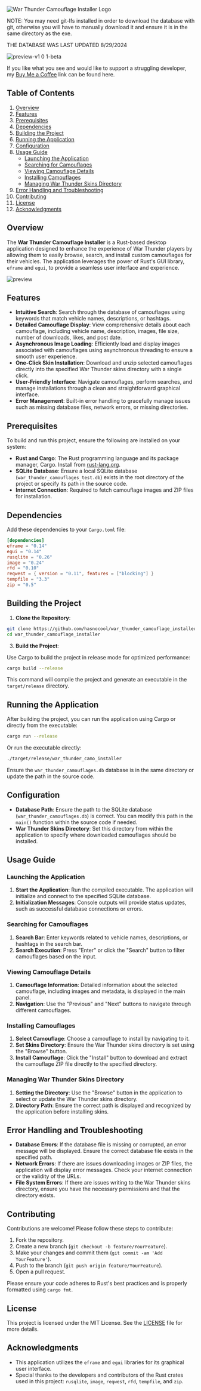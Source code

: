 ![War Thunder Camouflage Installer Logo](https://github.com/hasnocool/war_thunder_camouflage_installer/blob/master/assets/logo.png?raw=true)

NOTE: You may need git-lfs installed in order to download the database with git, otherwise you will have to manually download it and ensure it is in the same directory as the exe.

THE DATABASE WAS LAST UPDATED 8/29/2024

![preview-v1 0 1-beta](https://github.com/user-attachments/assets/4f9a3d37-1a89-4afd-9b36-06bd5f37799f)

If you like what you see and would like to support a struggling developer, my [Buy Me a Coffee](https://buymeacoffee.com/hasnocool) link can be found here.

## Table of Contents

1. [Overview](#overview)
2. [Features](#features)
3. [Prerequisites](#prerequisites)
4. [Dependencies](#dependencies)
5. [Building the Project](#building-the-project)
6. [Running the Application](#running-the-application)
7. [Configuration](#configuration)
8. [Usage Guide](#usage-guide)
   - [Launching the Application](#launching-the-application)
   - [Searching for Camouflages](#searching-for-camouflages)
   - [Viewing Camouflage Details](#viewing-camouflage-details)
   - [Installing Camouflages](#installing-camouflages)
   - [Managing War Thunder Skins Directory](#managing-war-thunder-skins-directory)
9. [Error Handling and Troubleshooting](#error-handling-and-troubleshooting)
10. [Contributing](#contributing)
11. [License](#license)
12. [Acknowledgments](#acknowledgments)

## Overview

The **War Thunder Camouflage Installer** is a Rust-based desktop application designed to enhance the experience of War Thunder players by allowing them to easily browse, search, and install custom camouflages for their vehicles. The application leverages the power of Rust's GUI library, `eframe` and `egui`, to provide a seamless user interface and experience.

![preview](https://github.com/user-attachments/assets/53ebbf1d-682d-47a9-b806-efca75656cb7)

## Features

- **Intuitive Search**: Search through the database of camouflages using keywords that match vehicle names, descriptions, or hashtags.
- **Detailed Camouflage Display**: View comprehensive details about each camouflage, including vehicle name, description, images, file size, number of downloads, likes, and post date.
- **Asynchronous Image Loading**: Efficiently load and display images associated with camouflages using asynchronous threading to ensure a smooth user experience.
- **One-Click Skin Installation**: Download and unzip selected camouflages directly into the specified War Thunder skins directory with a single click.
- **User-Friendly Interface**: Navigate camouflages, perform searches, and manage installations through a clean and straightforward graphical interface.
- **Error Management**: Built-in error handling to gracefully manage issues such as missing database files, network errors, or missing directories.

## Prerequisites

To build and run this project, ensure the following are installed on your system:

- **Rust and Cargo**: The Rust programming language and its package manager, Cargo. Install from [rust-lang.org](https://www.rust-lang.org/).
- **SQLite Database**: Ensure a local SQLite database (`war_thunder_camouflages_test.db`) exists in the root directory of the project or specify its path in the source code.
- **Internet Connection**: Required to fetch camouflage images and ZIP files for installation.

## Dependencies

Add these dependencies to your `Cargo.toml` file:

```toml
[dependencies]
eframe = "0.14"
egui = "0.14"
rusqlite = "0.26"
image = "0.24"
rfd = "0.10"
reqwest = { version = "0.11", features = ["blocking"] }
tempfile = "3.3"
zip = "0.5"
```

## Building the Project

1. **Clone the Repository**:

```bash
git clone https://github.com/hasnocool/war_thunder_camouflage_installer.git
cd war_thunder_camouflage_installer
```

3. **Build the Project**:

Use Cargo to build the project in release mode for optimized performance:

```bash
cargo build --release
```   


This command will compile the project and generate an executable in the `target/release` directory.

## Running the Application

After building the project, you can run the application using Cargo or directly from the executable:

```bash
cargo run --release
```

Or run the executable directly:

```bash
./target/release/war_thunder_camo_installer
```

Ensure the `war_thunder_camouflages.db` database is in the same directory or update the path in the source code.

## Configuration

- **Database Path**: Ensure the path to the SQLite database (`war_thunder_camouflages.db`) is correct. You can modify this path in the `main()` function within the source code if needed.
- **War Thunder Skins Directory**: Set this directory from within the application to specify where downloaded camouflages should be installed.

## Usage Guide

### Launching the Application

1. **Start the Application**: Run the compiled executable. The application will initialize and connect to the specified SQLite database.
2. **Initialization Messages**: Console outputs will provide status updates, such as successful database connections or errors.

### Searching for Camouflages

1. **Search Bar**: Enter keywords related to vehicle names, descriptions, or hashtags in the search bar.
2. **Search Execution**: Press "Enter" or click the "Search" button to filter camouflages based on the input.

### Viewing Camouflage Details

1. **Camouflage Information**: Detailed information about the selected camouflage, including images and metadata, is displayed in the main panel.
2. **Navigation**: Use the "Previous" and "Next" buttons to navigate through different camouflages.

### Installing Camouflages

1. **Select Camouflage**: Choose a camouflage to install by navigating to it.
2. **Set Skins Directory**: Ensure the War Thunder skins directory is set using the "Browse" button.
3. **Install Camouflage**: Click the "Install" button to download and extract the camouflage ZIP file directly to the specified directory.

### Managing War Thunder Skins Directory

1. **Setting the Directory**: Use the "Browse" button in the application to select or update the War Thunder skins directory.
2. **Directory Path**: Ensure the correct path is displayed and recognized by the application before installing skins.

## Error Handling and Troubleshooting

- **Database Errors**: If the database file is missing or corrupted, an error message will be displayed. Ensure the correct database file exists in the specified path.
- **Network Errors**: If there are issues downloading images or ZIP files, the application will display error messages. Check your internet connection or the validity of the URLs.
- **File System Errors**: If there are issues writing to the War Thunder skins directory, ensure you have the necessary permissions and that the directory exists.

## Contributing

Contributions are welcome! Please follow these steps to contribute:

1. Fork the repository.
2. Create a new branch (`git checkout -b feature/YourFeature`).
3. Make your changes and commit them (`git commit -am 'Add YourFeature'`).
4. Push to the branch (`git push origin feature/YourFeature`).
5. Open a pull request.

Please ensure your code adheres to Rust's best practices and is properly formatted using `cargo fmt`.

## License

This project is licensed under the MIT License. See the [LICENSE](LICENSE) file for more details.

## Acknowledgments

- This application utilizes the `eframe` and `egui` libraries for its graphical user interface.
- Special thanks to the developers and contributors of the Rust crates used in this project: `rusqlite`, `image`, `reqwest`, `rfd`, `tempfile`, and `zip`.
